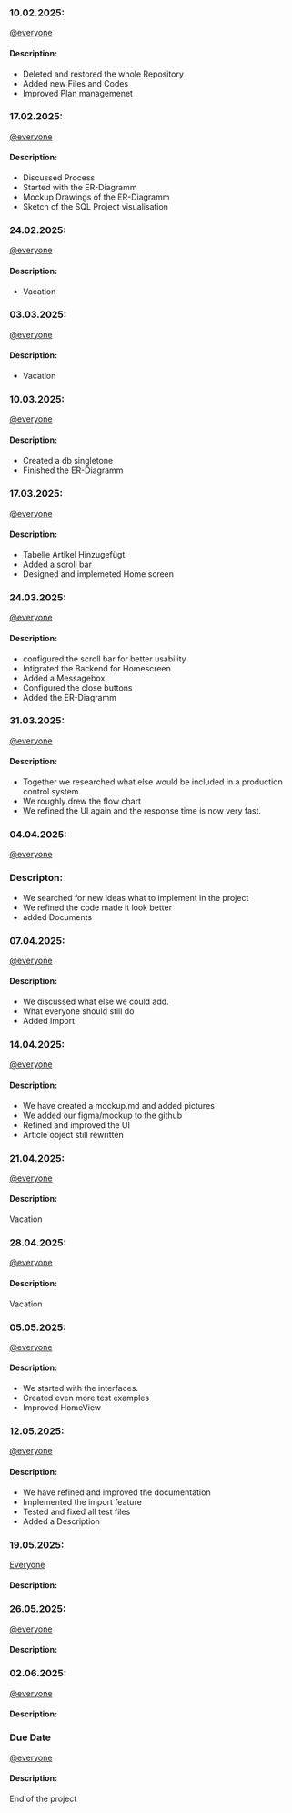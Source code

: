 ### 10.02.2025:
[@everyone](https://github.com/kingkushgaming/PSS/blob/main/docs/CONTRIBUTING.md)
#### Description:

- Deleted and restored the whole Repository
- Added new Files and Codes
- Improved Plan managemenet


### 17.02.2025:  
[@everyone](https://github.com/kingkushgaming/PSS/blob/main/docs/CONTRIBUTING.md)  
#### Description:

- Discussed Process
- Started with the ER-Diagramm
- Mockup Drawings of the ER-Diagramm
- Sketch of the SQL Project visualisation


### 24.02.2025:  
[@everyone](https://github.com/kingkushgaming/PSS/blob/main/docs/CONTRIBUTING.md)  
#### Description:
- Vacation

### 03.03.2025:  
[@everyone](https://github.com/kingkushgaming/PSS/blob/main/docs/CONTRIBUTING.md)  
#### Description:
- Vacation

### 10.03.2025:  
[@everyone](https://github.com/kingkushgaming/PSS/blob/main/docs/CONTRIBUTING.md)  
#### Description:
- Created a db singletone
- Finished the ER-Diagramm

### 17.03.2025:  
[@everyone](https://github.com/kingkushgaming/PSS/blob/main/docs/CONTRIBUTING.md)  
#### Description:
- Tabelle Artikel Hinzugefügt
- Added a scroll bar
- Designed and implemeted Home screen
 
### 24.03.2025:  
[@everyone](https://github.com/kingkushgaming/PSS/blob/main/docs/CONTRIBUTING.md)  
#### Description:
- configured the scroll bar for better usability
- Intigrated the Backend for Homescreen
- Added a Messagebox
- Configured the close buttons
- Added the ER-Diagramm

### 31.03.2025:  
[@everyone](https://github.com/kingkushgaming/PSS/blob/main/docs/CONTRIBUTING.md)  
#### Description:
- Together we researched what else would be included in a production control system.
- We roughly drew the flow chart
- We refined the UI again and the response time is now very fast.

### 04.04.2025:
[@everyone](https://github.com/kingkushgaming/PSS/blob/main/docs/CONTRIBUTING.md)  
### Descripton: 
- We searched for new ideas what to implement in the project
- We refined the code made it look better
- added Documents

### 07.04.2025:  
[@everyone](https://github.com/kingkushgaming/PSS/blob/main/docs/CONTRIBUTING.md)  
#### Description:
- We discussed what else we could add.
- What everyone should still do
- Added Import


### 14.04.2025:  
[@everyone](https://github.com/kingkushgaming/PSS/blob/main/docs/CONTRIBUTING.md)  
#### Description:
- We have created a mockup.md and added pictures
- We added our figma/mockup to the github
- Refined and improved the UI
- Article object still rewritten


### 21.04.2025:  
[@everyone](https://github.com/kingkushgaming/PSS/blob/main/docs/CONTRIBUTING.md)  
#### Description:
Vacation

### 28.04.2025:  
[@everyone](https://github.com/kingkushgaming/PSS/blob/main/docs/CONTRIBUTING.md)  
#### Description:
Vacation

### 05.05.2025:  
[@everyone](https://github.com/kingkushgaming/PSS/edit/main/docs/CONTRIBUTING.md)  
#### Description:
- We started with the interfaces.
- Created even more test examples
- Improved HomeView


### 12.05.2025:  
[@everyone](https://github.com/kingkushgaming/PSS/edit/main/docs/CONTRIBUTING.md)  
#### Description:
- We have refined and improved the documentation
- Implemented the import feature
- Tested and fixed all test files
- Added a Description

### 19.05.2025:  
[Everyone](https://github.com/kingkushgaming/PSS/edit/main/docs/CONTRIBUTING.md)  
#### Description:


### 26.05.2025:  
[@everyone](https://github.com/kingkushgaming/PSS/edit/main/docs/CONTRIBUTING.md)  
#### Description:


### 02.06.2025:  
[@everyone](https://github.com/kingkushgaming/PSS/edit/main/docs/CONTRIBUTING.md)  
#### Description:


### Due Date 
[@everyone](https://github.com/kingkushgaming/PSS/edit/main/docs/CONTRIBUTING.md)  
#### Description:
 End of the project 

